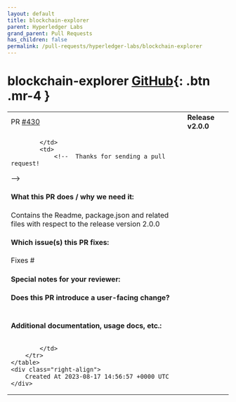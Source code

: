```yaml
---
layout: default
title: blockchain-explorer
parent: Hyperledger Labs
grand_parent: Pull Requests
has_children: false
permalink: /pull-requests/hyperledger-labs/blockchain-explorer
---
```


# blockchain-explorer <span class="fs-3 right-align">[GitHub](https://github.com/hyperledger-labs/blockchain-explorer){: .btn .mr-4 }</span>


<div>
    <table>
        <tr>
            <td>
                PR <a href="https://github.com/hyperledger-labs/blockchain-explorer/pull/430" class=".btn">#430</a>
            </td>
            <td>
                <b>
                    Release v2.0.0
                </b>
            </td>
        </tr>
        <tr>
            <td>
                
            </td>
            <td>
                <!--  Thanks for sending a pull request! 
-->


#### What this PR does / why we need it:
Contains the Readme, package.json and related files with respect to the release version 2.0.0
#### Which issue(s) this PR fixes:
<!--
*Automatically closes linked issue when PR is merged.
Usage: `Fixes #<issue number>`, or `Fixes (paste link of issue)`.
_If PR is about `failing-tests`, please post the related issues/tests in a comment and do not use `Fixes`_*
-->
Fixes #

#### Special notes for your reviewer:

#### Does this PR introduce a user-facing change?
<!--
If no, just write "NONE" in the release-note block below.
If yes, a release note is required:
Enter your extended release note in the block below. If the PR requires additional action from users switching to the new release, include the string "action required".

-->
```release-note

```

#### Additional documentation, usage docs, etc.:

<!--
This section can be blank if this pull request does not require a release note.

When adding links which point to resources within git repositories, like
supporting documentation, please reference a specific commit and avoid
linking directly to the master branch. This ensures that links reference a
specific point in time, rather than a document that may change over time.


-->
```docs

```

            </td>
        </tr>
    </table>
    <div class="right-align">
        Created At 2023-08-17 14:56:57 +0000 UTC
    </div>
</div>

